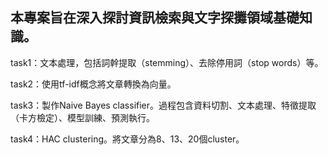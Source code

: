 本專案旨在深入探討資訊檢索與文字探攤領域基礎知識。
-
task1：文本處理，包括詞幹提取（stemming）、去除停用詞（stop words）等。

task2：使用tf-idf概念將文章轉換為向量。

task3：製作Naive Bayes classifier。過程包含資料切割、文本處理、特徵提取（卡方檢定）、模型訓練、預測執行。

task4：HAC clustering。將文章分為8、13、20個cluster。 
